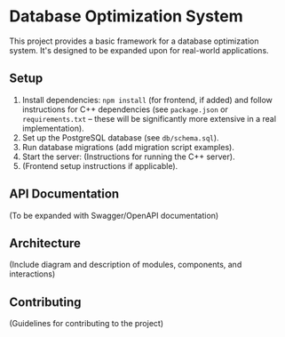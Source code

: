 # Database Optimization System

This project provides a basic framework for a database optimization system.  It's designed to be expanded upon for real-world applications.

## Setup

1.  Install dependencies: `npm install` (for frontend, if added) and follow instructions for C++ dependencies (see `package.json` or `requirements.txt` – these will be significantly more extensive in a real implementation).
2.  Set up the PostgreSQL database (see `db/schema.sql`).
3.  Run database migrations (add migration script examples).
4.  Start the server: (Instructions for running the C++ server).
5.  (Frontend setup instructions if applicable).

## API Documentation

(To be expanded with Swagger/OpenAPI documentation)

## Architecture

(Include diagram and description of modules, components, and interactions)

## Contributing

(Guidelines for contributing to the project)